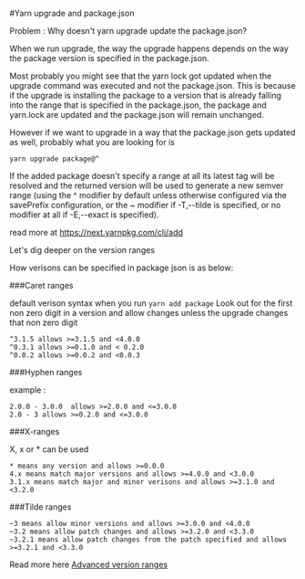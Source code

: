 #Yarn upgrade and package.json

Problem : Why doesn't yarn upgrade update the package.json?

When we run upgrade, the way the upgrade happens depends on the way the package version is specified in the package.json.

Most probably you might see that the yarn lock got updated when the upgrade command was executed and not the package.json. This is because if the upgrade is installing the package to a version that is already falling into the range that is specified in the package.json, the package and yarn.lock are updated and the package.json will remain unchanged.

However if we want to upgrade in a way that the package.json gets updated as well, probably what you are looking for is

````
yarn upgrade package@^ 
````

If the added package doesn't specify a range at all its latest tag will be resolved and the returned version will be used to generate a new semver range (using the ^ modifier by default unless otherwise configured via the savePrefix configuration, or the ~ modifier if -T,--tilde is specified, or no modifier at all if -E,--exact is specified).

read more at https://next.yarnpkg.com/cli/add

Let's dig deeper on the version ranges

How verisons can be specified in package json is as below:

###Caret ranges

default verison syntax when you run `yarn add package`
Look out for the first non zero digit in a version and allow changes unless the upgrade changes that non zero digit

```
^3.1.5 allows >=3.1.5 and <4.0.0
^0.3.1 allows >=0.1.0 and < 0.2.0
^0.0.2 allows >=0.0.2 and <0.0.3
```
###Hyphen ranges 

example : 
```
2.0.0 - 3.0.0  allows >=2.0.0 and <=3.0.0
2.0 - 3 allows >=0.2.0 and <=3.0.0
```
###X-ranges

X, x or * can be used
```
* means any version and allows >=0.0.0
4.x means match major versions and allows >=4.0.0 and <3.0.0 
3.1.x means match major and minor verisons and allows >=3.1.0 and <3.2.0
```
###Tilde ranges
```
~3 means allow minor versions and allows >=3.0.0 and <4.0.0
~3.2 means allow patch changes and allows >=3.2.0 and <3.3.0
~3.2.1 means allow patch changes from the patch specified and allows >=3.2.1 and <3.3.0
```
Read more here [Advanced version ranges](https://classic.yarnpkg.com/en/docs/dependency-versions#toc-advanced-version-ranges)
